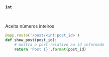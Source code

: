 **`int`**

<br>

Aceita números inteiros

```python
@app.route('/post/<int:post_id>')
def show_post(post_id):
    # mostra o post relativo ao id informado
    return 'Post {}'.format(post_id)
```
